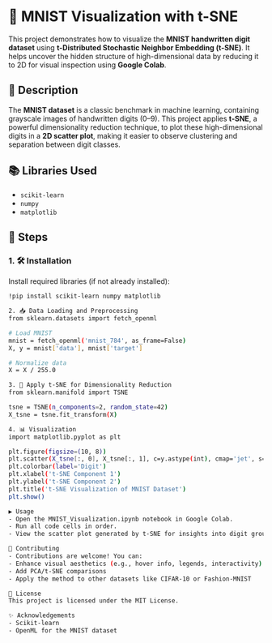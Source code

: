 # 🧠 MNIST Visualization with t-SNE
This project demonstrates how to visualize the **MNIST handwritten digit dataset** using **t-Distributed Stochastic Neighbor Embedding (t-SNE)**. It helps uncover the hidden structure of high-dimensional data by reducing it to 2D for visual inspection using **Google Colab**.

## 📌 Description
The **MNIST dataset** is a classic benchmark in machine learning, containing grayscale images of handwritten digits (0–9). This project applies **t-SNE**, a powerful dimensionality reduction technique, to plot these high-dimensional digits in a **2D scatter plot**, making it easier to observe clustering and separation between digit classes.

## 📚 Libraries Used
- `scikit-learn`  
- `numpy`  
- `matplotlib`

## 🔧 Steps
### 1. 🛠️ Installation
Install required libraries (if not already installed):
```bash
!pip install scikit-learn numpy matplotlib

2. 📥 Data Loading and Preprocessing
from sklearn.datasets import fetch_openml

# Load MNIST
mnist = fetch_openml('mnist_784', as_frame=False)
X, y = mnist['data'], mnist['target']

# Normalize data
X = X / 255.0

3. 🔻 Apply t-SNE for Dimensionality Reduction
from sklearn.manifold import TSNE

tsne = TSNE(n_components=2, random_state=42)
X_tsne = tsne.fit_transform(X)

4. 📊 Visualization
import matplotlib.pyplot as plt

plt.figure(figsize=(10, 8))
plt.scatter(X_tsne[:, 0], X_tsne[:, 1], c=y.astype(int), cmap='jet', s=10)
plt.colorbar(label='Digit')
plt.xlabel('t-SNE Component 1')
plt.ylabel('t-SNE Component 2')
plt.title('t-SNE Visualization of MNIST Dataset')
plt.show()

▶️ Usage
- Open the MNIST_Visualization.ipynb notebook in Google Colab.
- Run all code cells in order.
- View the scatter plot generated by t-SNE for insights into digit groupings.

🚀 Contributing
- Contributions are welcome! You can:
- Enhance visual aesthetics (e.g., hover info, legends, interactivity)
- Add PCA/t-SNE comparisons
- Apply the method to other datasets like CIFAR-10 or Fashion-MNIST

📄 License
This project is licensed under the MIT License.

✨ Acknowledgements
- Scikit-learn
- OpenML for the MNIST dataset
